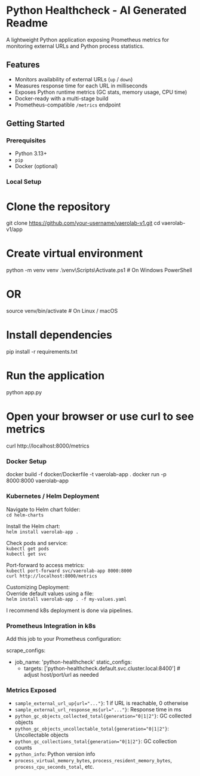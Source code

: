 # Python Healthcheck - AI Generated Readme

A lightweight Python application exposing Prometheus metrics for monitoring external URLs and Python process statistics.

## Features

- Monitors availability of external URLs (`up` / `down`)
- Measures response time for each URL in milliseconds
- Exposes Python runtime metrics (GC stats, memory usage, CPU time)
- Docker-ready with a multi-stage build
- Prometheus-compatible `/metrics` endpoint

## Getting Started

### Prerequisites

- Python 3.13+
- `pip`
- Docker (optional)

### Local Setup

# Clone the repository
git clone https://github.com/your-username/vaerolab-v1.git
cd vaerolab-v1/app

# Create virtual environment
python -m venv venv
.\venv\Scripts\Activate.ps1   # On Windows PowerShell
# OR
source venv/bin/activate       # On Linux / macOS

# Install dependencies
pip install -r requirements.txt

# Run the application
python app.py

# Open your browser or use curl to see metrics
curl http://localhost:8000/metrics

### Docker Setup

docker build -f docker/Dockerfile -t vaerolab-app .
docker run -p 8000:8000 vaerolab-app


### Kubernetes / Helm Deployment

Navigate to Helm chart folder:  
`cd helm-charts`

Install the Helm chart:  
`helm install vaerolab-app .`  

Check pods and service:  
`kubectl get pods`  
`kubectl get svc`  

Port-forward to access metrics:  
`kubectl port-forward svc/vaerolab-app 8000:8000`  
`curl http://localhost:8000/metrics`

Customizing Deployment:  
Override default values using a file:  
`helm install vaerolab-app . -f my-values.yaml`  

I recommend k8s deployment is done via pipelines.

### Prometheus Integration in k8s

Add this job to your Prometheus configuration:

scrape_configs:
  - job_name: 'python-healthcheck'
    static_configs:
      - targets: ['python-healthcheck.default.svc.cluster.local:8400']  # adjust host/port/url as needed

### Metrics Exposed

- `sample_external_url_up{url="..."}`: 1 if URL is reachable, 0 otherwise
- `sample_external_url_response_ms{url="..."}`: Response time in ms
- `python_gc_objects_collected_total{generation="0|1|2"}`: GC collected objects
- `python_gc_objects_uncollectable_total{generation="0|1|2"}`: Uncollectable objects
- `python_gc_collections_total{generation="0|1|2"}`: GC collection counts
- `python_info`: Python version info
- `process_virtual_memory_bytes`, `process_resident_memory_bytes`, `process_cpu_seconds_total`, etc.